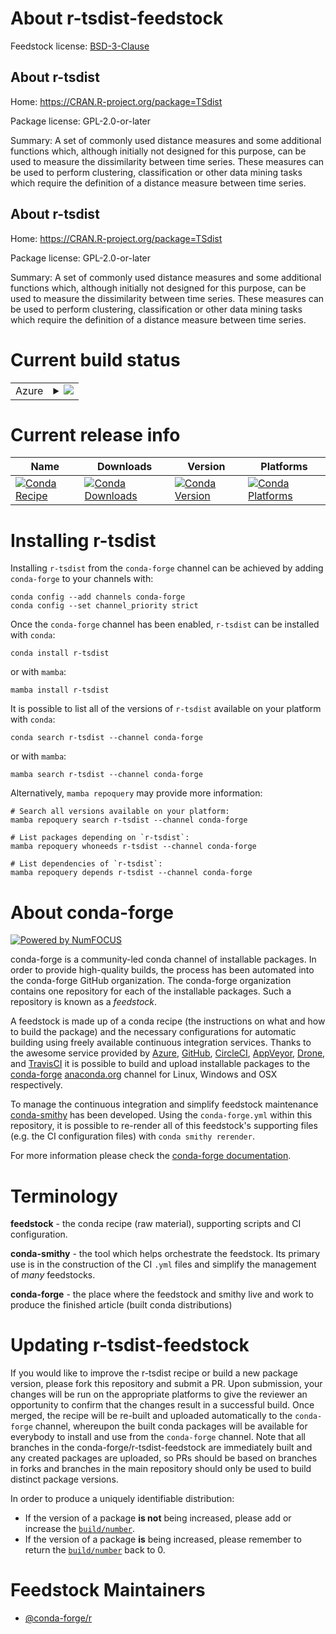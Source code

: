 About r-tsdist-feedstock
========================

Feedstock license: [BSD-3-Clause](https://github.com/conda-forge/r-tsdist-feedstock/blob/main/LICENSE.txt)


About r-tsdist
--------------

Home: https://CRAN.R-project.org/package=TSdist

Package license: GPL-2.0-or-later

Summary: A set of commonly used distance measures and some additional functions which, although initially not designed for this purpose, can be used to measure the dissimilarity between time series. These measures can be used to perform clustering, classification or other data mining tasks which require the definition of a distance measure between time series.

About r-tsdist
--------------

Home: https://CRAN.R-project.org/package=TSdist

Package license: GPL-2.0-or-later

Summary: A set of commonly used distance measures and some additional functions which, although initially not designed for this purpose, can be used to measure the dissimilarity between time series. These measures can be used to perform clustering, classification or other data mining tasks which require the definition of a distance measure between time series.

Current build status
====================


<table>
    
  <tr>
    <td>Azure</td>
    <td>
      <details>
        <summary>
          <a href="https://dev.azure.com/conda-forge/feedstock-builds/_build/latest?definitionId=7396&branchName=main">
            <img src="https://dev.azure.com/conda-forge/feedstock-builds/_apis/build/status/r-tsdist-feedstock?branchName=main">
          </a>
        </summary>
        <table>
          <thead><tr><th>Variant</th><th>Status</th></tr></thead>
          <tbody><tr>
              <td>linux_64_r_base4.3</td>
              <td>
                <a href="https://dev.azure.com/conda-forge/feedstock-builds/_build/latest?definitionId=7396&branchName=main">
                  <img src="https://dev.azure.com/conda-forge/feedstock-builds/_apis/build/status/r-tsdist-feedstock?branchName=main&jobName=linux&configuration=linux%20linux_64_r_base4.3" alt="variant">
                </a>
              </td>
            </tr><tr>
              <td>linux_64_r_base4.4</td>
              <td>
                <a href="https://dev.azure.com/conda-forge/feedstock-builds/_build/latest?definitionId=7396&branchName=main">
                  <img src="https://dev.azure.com/conda-forge/feedstock-builds/_apis/build/status/r-tsdist-feedstock?branchName=main&jobName=linux&configuration=linux%20linux_64_r_base4.4" alt="variant">
                </a>
              </td>
            </tr><tr>
              <td>win_64_r_base4.3</td>
              <td>
                <a href="https://dev.azure.com/conda-forge/feedstock-builds/_build/latest?definitionId=7396&branchName=main">
                  <img src="https://dev.azure.com/conda-forge/feedstock-builds/_apis/build/status/r-tsdist-feedstock?branchName=main&jobName=win&configuration=win%20win_64_r_base4.3" alt="variant">
                </a>
              </td>
            </tr><tr>
              <td>win_64_r_base4.4</td>
              <td>
                <a href="https://dev.azure.com/conda-forge/feedstock-builds/_build/latest?definitionId=7396&branchName=main">
                  <img src="https://dev.azure.com/conda-forge/feedstock-builds/_apis/build/status/r-tsdist-feedstock?branchName=main&jobName=win&configuration=win%20win_64_r_base4.4" alt="variant">
                </a>
              </td>
            </tr>
          </tbody>
        </table>
      </details>
    </td>
  </tr>
</table>

Current release info
====================

| Name | Downloads | Version | Platforms |
| --- | --- | --- | --- |
| [![Conda Recipe](https://img.shields.io/badge/recipe-r--tsdist-green.svg)](https://anaconda.org/conda-forge/r-tsdist) | [![Conda Downloads](https://img.shields.io/conda/dn/conda-forge/r-tsdist.svg)](https://anaconda.org/conda-forge/r-tsdist) | [![Conda Version](https://img.shields.io/conda/vn/conda-forge/r-tsdist.svg)](https://anaconda.org/conda-forge/r-tsdist) | [![Conda Platforms](https://img.shields.io/conda/pn/conda-forge/r-tsdist.svg)](https://anaconda.org/conda-forge/r-tsdist) |

Installing r-tsdist
===================

Installing `r-tsdist` from the `conda-forge` channel can be achieved by adding `conda-forge` to your channels with:

```
conda config --add channels conda-forge
conda config --set channel_priority strict
```

Once the `conda-forge` channel has been enabled, `r-tsdist` can be installed with `conda`:

```
conda install r-tsdist
```

or with `mamba`:

```
mamba install r-tsdist
```

It is possible to list all of the versions of `r-tsdist` available on your platform with `conda`:

```
conda search r-tsdist --channel conda-forge
```

or with `mamba`:

```
mamba search r-tsdist --channel conda-forge
```

Alternatively, `mamba repoquery` may provide more information:

```
# Search all versions available on your platform:
mamba repoquery search r-tsdist --channel conda-forge

# List packages depending on `r-tsdist`:
mamba repoquery whoneeds r-tsdist --channel conda-forge

# List dependencies of `r-tsdist`:
mamba repoquery depends r-tsdist --channel conda-forge
```


About conda-forge
=================

[![Powered by
NumFOCUS](https://img.shields.io/badge/powered%20by-NumFOCUS-orange.svg?style=flat&colorA=E1523D&colorB=007D8A)](https://numfocus.org)

conda-forge is a community-led conda channel of installable packages.
In order to provide high-quality builds, the process has been automated into the
conda-forge GitHub organization. The conda-forge organization contains one repository
for each of the installable packages. Such a repository is known as a *feedstock*.

A feedstock is made up of a conda recipe (the instructions on what and how to build
the package) and the necessary configurations for automatic building using freely
available continuous integration services. Thanks to the awesome service provided by
[Azure](https://azure.microsoft.com/en-us/services/devops/), [GitHub](https://github.com/),
[CircleCI](https://circleci.com/), [AppVeyor](https://www.appveyor.com/),
[Drone](https://cloud.drone.io/welcome), and [TravisCI](https://travis-ci.com/)
it is possible to build and upload installable packages to the
[conda-forge](https://anaconda.org/conda-forge) [anaconda.org](https://anaconda.org/)
channel for Linux, Windows and OSX respectively.

To manage the continuous integration and simplify feedstock maintenance
[conda-smithy](https://github.com/conda-forge/conda-smithy) has been developed.
Using the ``conda-forge.yml`` within this repository, it is possible to re-render all of
this feedstock's supporting files (e.g. the CI configuration files) with ``conda smithy rerender``.

For more information please check the [conda-forge documentation](https://conda-forge.org/docs/).

Terminology
===========

**feedstock** - the conda recipe (raw material), supporting scripts and CI configuration.

**conda-smithy** - the tool which helps orchestrate the feedstock.
                   Its primary use is in the construction of the CI ``.yml`` files
                   and simplify the management of *many* feedstocks.

**conda-forge** - the place where the feedstock and smithy live and work to
                  produce the finished article (built conda distributions)


Updating r-tsdist-feedstock
===========================

If you would like to improve the r-tsdist recipe or build a new
package version, please fork this repository and submit a PR. Upon submission,
your changes will be run on the appropriate platforms to give the reviewer an
opportunity to confirm that the changes result in a successful build. Once
merged, the recipe will be re-built and uploaded automatically to the
`conda-forge` channel, whereupon the built conda packages will be available for
everybody to install and use from the `conda-forge` channel.
Note that all branches in the conda-forge/r-tsdist-feedstock are
immediately built and any created packages are uploaded, so PRs should be based
on branches in forks and branches in the main repository should only be used to
build distinct package versions.

In order to produce a uniquely identifiable distribution:
 * If the version of a package **is not** being increased, please add or increase
   the [``build/number``](https://docs.conda.io/projects/conda-build/en/latest/resources/define-metadata.html#build-number-and-string).
 * If the version of a package **is** being increased, please remember to return
   the [``build/number``](https://docs.conda.io/projects/conda-build/en/latest/resources/define-metadata.html#build-number-and-string)
   back to 0.

Feedstock Maintainers
=====================

* [@conda-forge/r](https://github.com/conda-forge/r/)

